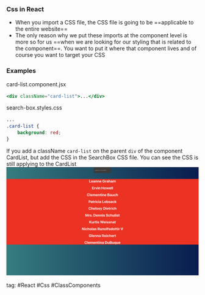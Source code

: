 ### Css in React
- When you import a CSS file, the CSS file is going to be ==applicable to the entire website==
- The only reason why we put these imports at the component level is more so for us ==when we are looking for our styling that is related to the component==. You want to put it where that component lives and of course you want to target your CSS

### Examples
card-list.component.jsx
```jsx
<div className="card-list">...</div>
```
search-box.styles.css
```css
...
.card-list {
	background: red;
}
```

If you add a className `card-list` on the parent `div` of the component CardList, but add the CSS in the SearchBox CSS file. You can see the CSS is still applying to the CardList
![](./photo/Pasted%20image%2020230307172326.png)

tag: #React #Css #ClassComponents 